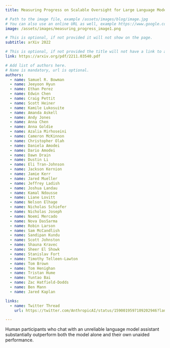 ```yaml
---
title: Measuring Progress on Scalable Oversight for Large Language Models

# Path to the image file, example /assets/images/blog/image.jpg
# You can also use an online URL as well, example https://www.google.com/image.jpg
image: /assets/images/measuring_progress_image1.png

# This is optional, if not provided it will not show on the page.
subtitle: arXiv 2022

# This is optional, if not provided the title will not have a link to anywhere
link: https://arxiv.org/pdf/2211.03540.pdf

# Add list of authors here.
# Name is mandatory, url is optional.
authors:
  - name: Samuel R. Bowman
  - name: Jeeyoon Hyun
  - name: Ethan Perez
  - name: Edwin Chen
  - name: Craig Pettit
  - name: Scott Heiner
  - name: Kamile Lukosuite
  - name: Amanda Askell
  - name: Andy Jones
  - name: Anna Chen
  - name: Anna Goldie
  - name: Azalia Mirhoseini
  - name: Cameron McKinnon
  - name: Christopher Olah
  - name: Daniela Amodei
  - name: Dario Amodei
  - name: Dawn Drain
  - name: Dustin Li
  - name: Eli Tran-Johnson
  - name: Jackson Kernion
  - name: Jamie Kerr
  - name: Jared Mueller
  - name: Jeffrey Ladish
  - name: Joshua Landau
  - name: Kamal Ndousse
  - name: Liane Lovitt
  - name: Nelson Elhage
  - name: Nicholas Schiefer
  - name: Nicholas Joseph
  - name: Noemí Mercado
  - name: Nova DasSarma
  - name: Robin Larson
  - name: Sam McCandlish
  - name: Sandipan Kundu
  - name: Scott Johnston
  - name: Shauna Kravec
  - name: Sheer El Showk
  - name: Stanislav Fort
  - name: Timothy Telleen-Lawton
  - name: Tom Brown
  - name: Tom Henighan
  - name: Tristan Hume
  - name: Yuntao Bai
  - name: Zac Hatfield-Dodds
  - name: Ben Mann
  - name: Jared Kaplan

links:
  - name: Twitter Thread
    url: https://twitter.com/AnthropicAI/status/1590019597109202946?lang=en

---
```


<!--Abstract-->

Human participants who chat with an unreliable language model assistant substantially outperform both the model alone and their own unaided performance.
